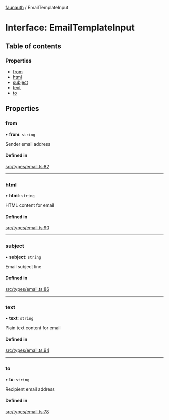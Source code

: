 [faunauth](../index.md) / EmailTemplateInput

# Interface: EmailTemplateInput

## Table of contents

### Properties

- [from](EmailTemplateInput.md#from)
- [html](EmailTemplateInput.md#html)
- [subject](EmailTemplateInput.md#subject)
- [text](EmailTemplateInput.md#text)
- [to](EmailTemplateInput.md#to)

## Properties

### from

• **from**: `string`

Sender email address

#### Defined in

[src/types/email.ts:82](https://github.com/alexnitta/faunauth/blob/380e952/src/types/email.ts#L82)

___

### html

• **html**: `string`

HTML content for email

#### Defined in

[src/types/email.ts:90](https://github.com/alexnitta/faunauth/blob/380e952/src/types/email.ts#L90)

___

### subject

• **subject**: `string`

Email subject line

#### Defined in

[src/types/email.ts:86](https://github.com/alexnitta/faunauth/blob/380e952/src/types/email.ts#L86)

___

### text

• **text**: `string`

Plain text content for email

#### Defined in

[src/types/email.ts:94](https://github.com/alexnitta/faunauth/blob/380e952/src/types/email.ts#L94)

___

### to

• **to**: `string`

Recipient email address

#### Defined in

[src/types/email.ts:78](https://github.com/alexnitta/faunauth/blob/380e952/src/types/email.ts#L78)
